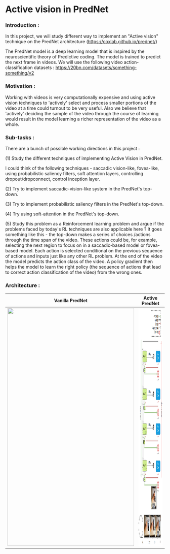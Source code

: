 # Active vision in PredNet

### Introduction :
In this project, we will study different way to implement an "Active vision" technique on the PredNet architecture (https://coxlab.github.io/prednet/)

The PredNet model is a deep learning model that is inspired by the neuroscientific theory of Predictive coding. The model is trained to predict the next frame in videos. We will use the following video action-classification datasets : https://20bn.com/datasets/something-something/v2

### Motivation : 
Working with videos is very computationally expensive and using active vision techniques to 'actively' select and process smaller portions of the video at a time could turnout to be very useful.
Also we believe that 'actively' deciding the sample of the video through the course of learning would result in the model learning a richer representation of the video as a whole.
 
### Sub-tasks :
There are a bunch of possible working directions in this project :

(1) Study the different techniques of implementing Active Vision in PredNet.

I could think of the following techniques - saccadic vision-like, fovea-like, using probabilistic saliency filters, soft attention layers, controlling dropout/dropconnect, control inception layer.

(2) Try to implement saccadic-vision-like system in the PredNet's top-down.

(3) Try to implement probabilistic saliency filters in the PredNet's top-down.

(4) Try using soft-attention in the PredNet's top-down.

(5) Study this problem as a Reinforcement learning problem and argue if the problems faced by today's RL techniques are also applicable here ?
It goes something like this - the top-down makes a series of choices /actions through the time span of the video. These actions could be, for example, selecting the next region to focus on in a saccadic-based model or fovea-based model. Each action is selected conditional on the previous sequence of actions and inputs just like any other RL problem. At the end of the video the model predicts the action class of the video. A policy gradient then helps the model to learn the right policy (the sequence of actions that lead to correct action classification of the video) from the wrong ones.

### Architecture :
Vanilla PredNet            |  Active PredNet
:-------------------------:|:-------------------------:
<img src="https://github.com/RoshanRane/Predictive-video-classification/blob/master/Vanilla_PredNet.png"  height="750" width="400"/> | <img src="https://github.com/RoshanRane/active_vision_prednet/blob/master/PredNet_active.jpg"  height="750" width="400" align="right"/>
